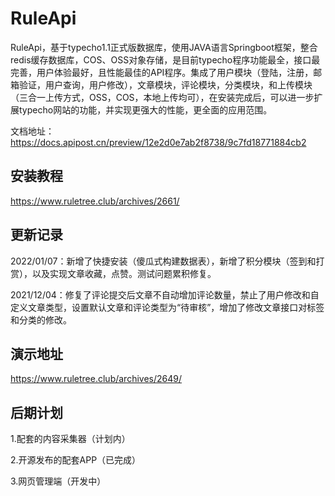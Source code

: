 # RuleApi

RuleApi，基于typecho1.1正式版数据库，使用JAVA语言Springboot框架，整合redis缓存数据库，COS、OSS对象存储，是目前typecho程序功能最全，接口最完善，用户体验最好，且性能最佳的API程序。集成了用户模块（登陆，注册，邮箱验证，用户查询，用户修改），文章模块，评论模块，分类模块，和上传模块（三合一上传方式，OSS，COS，本地上传均可），在安装完成后，可以进一步扩展typecho网站的功能，并实现更强大的性能，更全面的应用范围。

文档地址：https://docs.apipost.cn/preview/12e2d0e7ab2f8738/9c7fd18771884cb2



## 安装教程

https://www.ruletree.club/archives/2661/

## 更新记录

2022/01/07：新增了快捷安装（傻瓜式构建数据表），新增了积分模块（签到和打赏），以及实现文章收藏，点赞。测试问题累积修复。

2021/12/04：修复了评论提交后文章不自动增加评论数量，禁止了用户修改和自定义文章类型，设置默认文章和评论类型为“待审核”，增加了修改文章接口对标签和分类的修改。

## 演示地址

https://www.ruletree.club/archives/2649/


## 后期计划

1.配套的内容采集器（计划内）

2.开源发布的配套APP（已完成）

3.网页管理端（开发中）